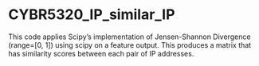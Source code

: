 # CYBR5320_IP_similar_IP

This code applies Scipy’s implementation of Jensen-Shannon Divergence (range=[0, 1]) using scipy on a feature output. This produces a matrix that has similarity scores between each pair of IP addresses. 
